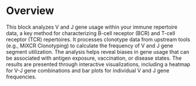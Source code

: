 # Overview

This block analyzes V and J gene usage within your immune repertoire data, a key method for characterizing B-cell receptor (BCR) and T-cell receptor (TCR) repertoires. It processes clonotype data from upstream tools (e.g., MiXCR Clonotyping) to calculate the frequency of V and J gene segment utilization. The analysis helps reveal biases in gene usage that can be associated with antigen exposure, vaccination, or disease states. The results are presented through interactive visualizations, including a heatmap for V-J gene combinations and bar plots for individual V and J gene frequencies.